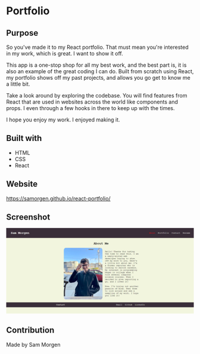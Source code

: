 # Portfolio

## Purpose

So you've made it to my React portfolio. That must mean you're interested in my work, which is great. I want to show it off. 

This app is a one-stop shop for all my best work, and the best part is, it is also an example of the great coding I can do. Built from scratch using React, my portfolio shows off my past projects, and allows you go get to know me a little bit.

Take a look around by exploring the codebase. You will find features from React that are used in websites across the world like components and props. I even through a few hooks in there to keep up with the times.

I hope you enjoy my work. I enjoyed making it.

## Built with

- HTML
- CSS
- React

## Website

https://samorgen.github.io/react-portfolio/

## Screenshot

![Screenshot of web page](src/assets/images/react-portfolio-screenshot.png)

## Contribution

Made by Sam Morgen
